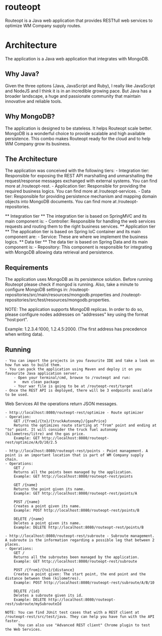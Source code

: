# routeopt
Routeopt is a Java web application that provides RESTfull web services to optimize WM Company supply routes.

Architecture
============

The application is a Java web application that integrates with MongoDB. 

Why Java? 
---------

Given the three options (Java, JavaScript and Ruby), I really like JavaScript and NodeJS and I think it is in an incredible growing pace. But Java has a broader landscape, a huge and passionate community that maintain innovative and reliable tools. 

Why MongoDB?
------------

The application is designed to be stateless. It helps Routeopt scale better. MongoDB is a wonderful choice to provide scalable and high available persistence. This combo makes Routeopt ready for the cloud and to help WM Company grow its business.

The Architecture
----------------

The application was conceived with the following tiers:
	- Integration tier: Responsible for exposing the REST API marshalling and unmarshalling the request/response messages exchanged with external systems. You can find more at /routeopt-rest.
	- Application tier: Responsible for providing the required business logics. You can find more at /routeopt-services.
	- Data tier: Responsible for providing persistence mechanism and mapping domain objects into MongoDB documents. You can find more at /routeopt-repositories.

** Integration tier **
The integration tier is based on SpringMVC and its main component is: 
	- Controller: Responsible for handling the web services requests and routing them to the right business services.
** Application tier **
The application tier is based on Spring IoC container and its main component are:
	- Service: These are where we implement the business logics.
** Data tier **
The data tier is based on Spring Data and its main component is:
	- Repository: This component is responsible for integrating with MongoDB allowing data retrieval and persistence.

Requirements
------------

The application uses MongoDB as its persistence solution. Before running Routeopt please check if mongod is running.
Also, take a minute to configure MongoDB settings in: 
/routeopt-repositories/src/main/resources/mongodb.properties and 
/routeopt-repositories/src/test/resources/mongodb.properties. 

NOTE: The application supports MongoDB replicas. In order to do so, please  configure nodes addresses on "addresses" key using the format "host:port". 

Example:
1.2.3.4:1000, 1.2.4.5:2000. (The first address has precedence when writing data).

Running
-------
	- You can import the projects in you favourite IDE and take a look on how fun was to build them.
	- You can pack the application using Maven and deploy it on you favourite Java application server.
		- Open your terminal/cmd, browse to /routeopt and run:
		>	mvn clean package
		- Your war file is going to be at /routeopt-rest/target
	- Once the REST API is deployed, there will be 3 endpoints available to be used.

Web Services
	All the operations return JSON messages.
	
	- http://localhost:8080/routeopt-rest/optimize - Route optimizer
	- Operation:
		GET /{from}/{to}/{truckAutonomy}/{gasPrice} 
		Returns the optimizes route starting at "from" point and ending at "to" point. It will consider the truck fuel autonomy (kilometres/litre) and the gas price.
		Example: GET http://localhost:8080/routeopt-rest/optimize/A/D/10/2.5

	- http://localhost:8080/routeopt-rest/points - Point management. A point is an important location that is part of WM Company supply chain.
	- Operations:
		GET / 
		Returns all the points been managed by the application.
		Example: GET http://localhost:8080/routeopt-rest/points
			
		GET /{name}
		Returns the point given its name.
		Example: GET http://localhost:8080/routeopt-rest/points/A

		POST /{name}
		Creates a point given its name.
		Example: POST http://localhost:8080/routeopt-rest/points/B

		DELETE /{name}
		Deletes a point given its name.
		Example: DELETE http://localhost:8080/routeopt-rest/points/B

	- http://localhost:8080/routeopt-rest/subroute - Subroute management. A subroute is the information regarding a possible leg that between 2 places.
	- Operations:
		GET / 
		Returns all the subroutes been managed by the application.
		Example: GET http://localhost:8080/routeopt-rest/subroute
			
		POST /{from}/{to}/{distance}
		Creates a point given: The start point, the end point and the distance between them (kilometres).
		Example: POST http://localhost:8080/routeopt-rest/subroute/A/B/10

		DELETE /{id}
		Deletes a subroute given its id.
		Example: DELETE http://localhost:8080/routeopt-rest/subroute/mySubrouteId

	NOTE: You can find JUnit test cases that with a REST client at /routeopt-rest/src/test/java. They can help you have fun with the API faster.
		  You can also use "Advanced REST client" Chrome plugin to test the Web Services.
	